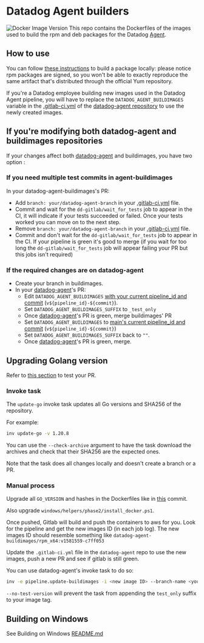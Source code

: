 # Datadog Agent builders

![Docker Image Version](https://img.shields.io/docker/v/datadog/agent-buildimages-deb_x64)
This repo contains the Dockerfiles of the images used to build the rpm and deb
packages for the Datadog [Agent][agent].

## How to use

You can follow [these instructions][agent-omnibus] to build a package locally:
please notice rpm packages are signed, so you won't be able to exactly reproduce
the same artifact that's distributed through the official Yum repository.

If you're a Datadog employee building new images used in the Datadog Agent
pipeline, you will have to replace the `DATADOG_AGENT_BUILDIMAGES` variable
in the [.gitlab-ci.yml](https://github.com/DataDog/datadog-agent/blob/master/.gitlab-ci.yml)
of the [datadog-agent repository][agent] to use the newly created images.

## If you're modifying both datadog-agent and buildimages repositories

If your changes affect both [datadog-agent][agent] and buildimages, you have two option :
### If you need multiple test commits in agent-buildimages
In your datadog-agent-buildimages's PR:
  - Add `branch: your/datadog-agent-branch` in your [.gitlab-ci.yml](https://github.com/DataDog/datadog-agent-buildimages/blob/fcc4843103d3bfdb976da845133ad3edc48754b2/.gitlab-ci.yml#L261-L263) file.
  - Commit and wait for the `dd-gitlab/wait_for_tests` job to appear in the CI, it will indicate if your tests succeeded or failed. Once your tests worked you can move on to the next step.
  - Remove `branch: your/datadog-agent-branch` in your [.gitlab-ci.yml](https://github.com/DataDog/datadog-agent-buildimages/blob/fcc4843103d3bfdb976da845133ad3edc48754b2/.gitlab-ci.yml#L261-L263) file.
  - Commit and don't wait for the `dd-gitlab/wait_for_tests` job to appear in the CI. If your pipeline is green it's good to merge (if you wait for too long the `dd-gitlab/wait_for_tests` job will appear failing your PR but this jobs isn't required)
### If the required changes are on datadog-agent

  - Create your branch in buildimages.
  - In your [datadog-agent][agent]'s PR:
    - Edit `DATADOG_AGENT_BUILDIMAGES` [with your current pipeline_id and commit](https://github.com/DataDog/datadog-agent/blob/69b46c9b8103d12364c8eb01e23a83e4c9efcf21/.gitlab-ci.yml/#L161-L162) (`v${pipeline_id}-${commit}`).
    - Set `DATADOG_AGENT_BUILDIMAGES_SUFFIX` to `_test_only`
    - Once [datadog-agent][agent]'s PR is green, merge buildimages' PR
    - Set `DATADOG_AGENT_BUILDIMAGES` to [main's current pipeline_id and commit](https://github.com/DataDog/datadog-agent/blob/69b46c9b8103d12364c8eb01e23a83e4c9efcf21/.gitlab-ci.yml/#L161-L162) (`v${pipeline_id}-${commit}`)
    - Set `DATADOG_AGENT_BUILDIMAGES_SUFFIX` back to `""`.
    - Once [datadog-agent][agent]'s PR is green, merge.

[agent]: https://github.com/DataDog/datadog-agent
[agent-omnibus]: https://github.com/DataDog/datadog-agent/blob/master/docs/dev/agent_omnibus.md

## Upgrading Golang version

Refer to [this section](#If-you-need-multiple-test-commits-in-agent-buildimages) to test your PR.

### Invoke task
The `update-go` invoke task updates all Go versions and SHA256 of the repository.

For example:
```sh
inv update-go -v 1.20.8
```
You can use the `--check-archive` argument to have the task download the archives and check that
their SHA256 are the expected ones.

Note that the task does all changes locally and doesn't create a branch or a PR.

### Manual process
Upgrade all `GO_VERSION` and hashes in the Dockerfiles like in
[this](https://github.com/DataDog/datadog-agent-buildimages/commit/4fdacd48725fdbab84d8fc0e27f9fc23ac5e7d9a) commit.

Also upgrade `windows/helpers/phase2/install_docker.ps1`.

Once pushed, Gitlab will build and push the containers to aws for you. Look for
the pipeline and get the new images ID (in each job log). The
new images ID should resemble something like
`datadog-agent-buildimages/rpm_x64:v1581559-c7ff053`

Update the `.gitlab-ci.yml` file in the `datadog-agent` repo to use the new images,
push a new PR and see if gitlab is still green.

You can use datadog-agent's invoke task to do so:
```sh
inv -e pipeline.update-buildimages -i <new image ID> --branch-name <your working branch> [--no-test-version]
```
`--no-test-version` will prevent the task from appending the `test_only` suffix to your image tag.

## Building on Windows
See Building on Windows [README.md](windows/README.md)
